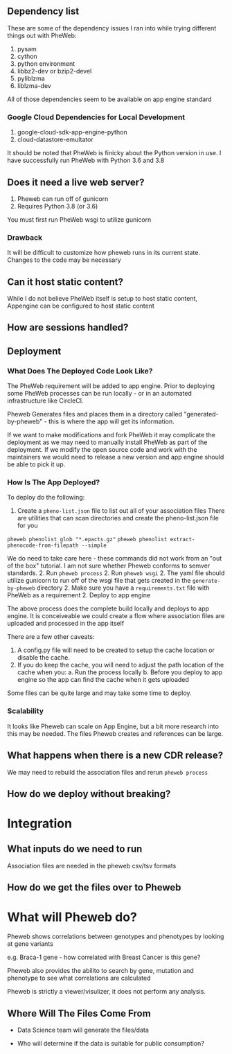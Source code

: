## Dependency list

These are some of the dependency issues I ran into while trying different things out with PheWeb:

1. pysam
2. cython
3. python environment
4. libbz2-dev or bzip2-devel
5. pyliblzma
6. liblzma-dev

All of those dependencies seem to be available on app engine standard

### Google Cloud Dependencies for Local Development

1. google-cloud-sdk-app-engine-python
2. cloud-datastore-emultator

It should be noted that PheWeb is finicky about the Python version in use. I have successfully run PheWeb with Python 3.6 and 3.8

## Does it need a live web server?

1. Pheweb can run off of gunicorn
2. Requires Python 3.8 (or 3.6)

You must first run PheWeb wsgi to utilize gunicorn

### Drawback
It will be difficult to customize how pheweb runs in its current state. Changes to the code may be necessary

## Can it host static content?

While I do not believe PheWeb itself is setup to host static content, Appengine can be configured to host static content

## How are sessions handled?

## Deployment

### What Does The Deployed Code Look Like?

The PheWeb requirement will be added to app engine. Prior to deploying some PheWeb processes can be run locally - or in an automated infrastructure like CircleCI.

Pheweb Generates files and places them in a directory called "generated-by-pheweb" - this is where the app will get its information.

If we want to make modifications and fork PheWeb it may complicate the deployment as we may need to manually install PheWeb as part of the deployment. If we modify the open source code and work with the maintainers we would need to release a new version and app engine should be able to pick it up.

### How Is The App Deployed?

To deploy do the following:

1. Create a `pheno-list.json` file to list out all of your association files
There are utilities that can scan directories and create the pheno-list.json file for you

`pheweb phenolist glob "*.epacts.gz"`
`pheweb phenolist extract-phenocode-from-filepath --simple`

We do need to take care here - these commands did not work from an "out of the box" tutorial. I am not sure whether Pheweb conforms to semver standards.
2. Run `pheweb process`
2. Run `pheweb wsgi`
2. The yaml file should utilize gunicorn to run off of the wsgi file that gets created in the `generate-by-pheweb` directory
2. Make sure you have a `requirements.txt` file with PheWeb as a requirement
2. Deploy to app engine

The above process does the complete build locally and deploys to app engine. It is conceiveable we could create a flow where association files are uploaded and processed in the app itself

There are a few other caveats:
1. A config.py file will need to be created to setup the cache location or disable the cache.
2. If you do keep the cache, you will need to adjust the path location of the cache when you:
   a. Run the process locally
   b. Before you deploy to app engine so the app can find the cache when it gets uploaded

Some files can be quite large and may take some time to deploy.

### Scalability

It looks like Pheweb can scale on App Engine, but a bit more research into this may be needed. The files Pheweb creates and references can be large.

## What happens when there is a new CDR release?

We may need to rebuild the association files and rerun `pheweb process`

## How do we deploy without breaking?

# Integration

## What inputs do we need to run
Association files are needed in the pheweb csv/tsv formats

## How do we get the files over to Pheweb

# What will Pheweb do?

Pheweb shows correlations between genotypes and phenotypes
by looking at gene variants

e.g. Braca-1 gene - how correlated with Breast Cancer is this gene?

Pheweb also provides the abilito to search by gene, mutation and phenotype to see what correlations are calculated

Pheweb is strictly a viewer/visulizer, it does not perform any analysis.

## Where Will The Files Come From

* Data Science team will generate the files/data
- Who will determine if the data is suitable for public consumption?






